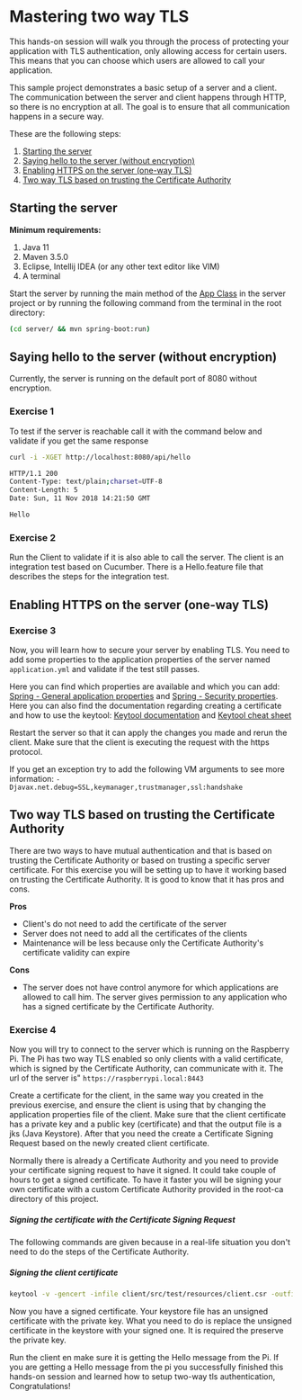 # Mastering two way TLS

This hands-on session will walk you through the process of protecting your application with TLS authentication, only allowing access for certain users. This means that you can choose which users are allowed to call your application.

This sample project demonstrates a basic setup of a server and a client. The communication between the server and client happens through HTTP, so there is no encryption at all. The goal is to ensure that all communication happens in a secure way.

These are the following steps:
1. [Starting the server](#starting-the-server)
2. [Saying hello to the server (without encryption)](#saying-hello-to-the-server-without-encryption)
3. [Enabling HTTPS on the server (one-way TLS)](#enabling-https-on-the-server-one-way-tls)
4. [Two way TLS based on trusting the Certificate Authority](#two-way-tls-based-on-trusting-the-certificate-authority)

## Starting the server
**Minimum requirements:**
1. Java 11
2. Maven 3.5.0
3. Eclipse, Intellij IDEA (or any other text editor like VIM)
4. A terminal

Start the server by running the main method of the [App Class](server/src/main/java/nl/altindag/server/App.java) in the server project or by running the following command from the terminal in the root directory:
```bash
(cd server/ && mvn spring-boot:run)
```

## Saying hello to the server (without encryption)

Currently, the server is running on the default port of 8080 without encryption.

### Exercise 1
To test if the server is reachable call it with the command below and validate if you get the same response 
```bash
curl -i -XGET http://localhost:8080/api/hello

HTTP/1.1 200
Content-Type: text/plain;charset=UTF-8
Content-Length: 5
Date: Sun, 11 Nov 2018 14:21:50 GMT

Hello
```

### Exercise 2
Run the Client to validate if it is also able to call the server. The client is an integration test based on Cucumber. There is a Hello.feature file that describes the steps for the integration test.

## Enabling HTTPS on the server (one-way TLS)

### Exercise 3
Now, you will learn how to secure your server by enabling TLS. You need to add some properties to the application properties of the server named `application.yml` and validate if the test still passes.

Here you can find which properties are available and which you can add: [Spring - General application properties](https://docs.spring.io/spring-boot/docs/current/reference/html/howto-properties-and-configuration.html) and [Spring - Security properties](https://docs.spring.io/spring-cloud-dataflow/docs/1.1.0.M1/reference/html/getting-started-security.html). Here you can also find the documentation regarding creating a certificate and how to use the keytool: [Keytool documentation](https://docs.oracle.com/javase/8/docs/technotes/tools/unix/keytool.html) and [Keytool cheat sheet](https://gist.github.com/Hakky54/7a2f0fcbcf5fdf4674d48f1a0b31c862)

Restart the server so that it can apply the changes you made and rerun the client. Make sure that the client is executing the request with the https protocol.

If you get an exception try to add the following VM arguments to see more information: `-Djavax.net.debug=SSL,keymanager,trustmanager,ssl:handshake`

## Two way TLS based on trusting the Certificate Authority

There are two ways to have mutual authentication and that is based on trusting the Certificate Authority or based on trusting a specific server certificate. For this exercise you will be setting up to have it working based on trusting the Certificate Authority. It is good to know that it has pros and cons. 

**Pros**
  - Client's do not need to add the certificate of the server
  - Server does not need to add all the certificates of the clients
  - Maintenance will be less because only the Certificate Authority's certificate validity can expire

**Cons**
  - The server does not have control anymore for which applications are allowed to call him. The server gives permission to any application who has a signed certificate by the Certificate Authority.

### Exercise 4
Now you will try to connect to the server which is running on the Raspberry Pi. The Pi has two way TLS enabled so only clients with a valid certificate, which is signed by the Certificate Authority, can communicate with it. The url of the server is" `https://raspberrypi.local:8443` 

Create a certificate for the client, in the same way you created in the previous exercise, and ensure the client is using that by changing the application properties file of the client. Make sure that the client certificate has a private key and a public key (certificate) and that the output file is a jks (Java Keystore). After that you need the create a Certificate Signing Request based on the newly created client certificate.

Normally there is already a Certificate Authority and you need to provide your certificate signing request to have it signed. It could take couple of hours to get a signed certificate. To have it faster you will be signing your own certificate with a custom Certificate Authority provided in the root-ca directory of this project.

##### Signing the certificate with the Certificate Signing Request
The following commands are given because in a real-life situation you don't need to do the steps of the Certificate Authority.

##### Signing the client certificate 
```bash
keytool -v -gencert -infile client/src/test/resources/client.csr -outfile client/src/test/resources/client-signed.cer -keystore root-ca/identity.jks -storepass secret -alias root-ca -ext KeyUsage=digitalSignature,dataEncipherment,keyEncipherment,keyAgreement -ext ExtendedKeyUsage=serverAuth,clientAuth
```
Now you have a signed certificate. Your keystore file has an unsigned certificate with the private key. What you need to do is replace the unsigned certificate in the keystore with your signed one. It is required the preserve the private key. 

Run the client en make sure it is getting the Hello message from the Pi. If you are getting a Hello message from the pi you successfully finished this hands-on session and learned how to setup two-way tls authentication, Congratulations!
